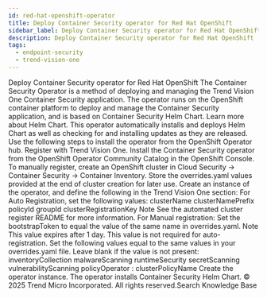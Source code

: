 ```yaml
---
id: red-hat-openshift-operator
title: Deploy Container Security operator for Red Hat OpenShift
sidebar_label: Deploy Container Security operator for Red Hat OpenShift
description: Deploy Container Security operator for Red Hat OpenShift
tags:
  - endpoint-security
  - trend-vision-one
---
```


 Deploy Container Security operator for Red Hat OpenShift The Container Security Operator is a method of deploying and managing the Trend Vision One Container Security application. The operator runs on the OpenShift container platform to deploy and manage the Container Security application, and is based on Container Security Helm Chart. Learn more about Helm Chart. This operator automatically installs and deploys Helm Chart as well as checking for and installing updates as they are released. Use the following steps to install the operator from the OpenShift Operator hub. Register with Trend Vision One. Install the Container Security operator from the OpenShift Operator Community Catalog in the OpenShift Console. To manually register, create an OpenShift cluster in Cloud Security → Container Security → Container Inventory. Store the overrides.yaml values provided at the end of cluster creation for later use. Create an instance of the operator, and define the following in the Trend Vision One section: For Auto Registration, set the following values: clusterName clusterNamePrefix policyId groupId clusterRegistrationKey Note See the automated cluster register README for more information. For Manual registration: Set the bootstrapToken to equal the value of the same name in overrides.yaml. Note This value expires after 1 day. This value is not required for auto-registration. Set the following values equal to the same values in your overrides.yaml file. Leave blank if the value is not present: inventoryCollection malwareScanning runtimeSecurity secretScanning vulnerabilityScanning policyOperator : clusterPolicyName Create the operator instance. The operator installs Container Security Helm Chart. © 2025 Trend Micro Incorporated. All rights reserved.Search Knowledge Base